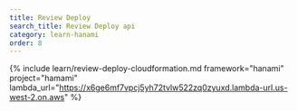 ```yaml
---
title: Review Deploy
search_title: Review Deploy api
category: learn-hanami
order: 8
---
```


{% include learn/review-deploy-cloudformation.md framework="hanami" project="hamami" lambda_url="https://x6ge6mf7vpcj5yh72tvlw522zq0zyuxd.lambda-url.us-west-2.on.aws" %}
